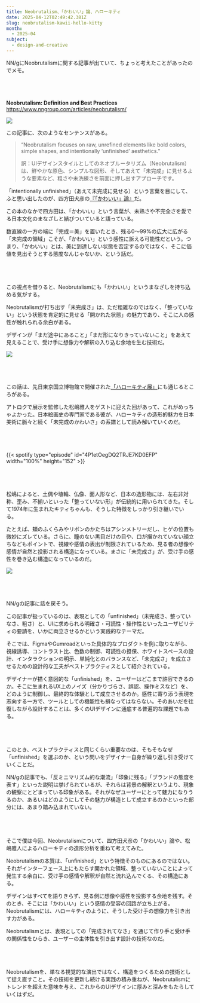 ```yaml
---
title: Neobrutalism、「かわいい」論、ハローキティ
date: 2025-04-12T02:49:42.381Z
slug: neobrutalism-kawii-hello-kitty
month:
  - 2025-04
subject:
  - design-and-creative
---
```

NN/gにNeobrutalismに関する記事が出ていて、ちょっと考えたことがあったのでメモ。

###### ﻿

**Neobrutalism: Definition and Best Practices**\
<https://www.nngroup.com/articles/neobrutalism/>

![](/images/diary/neobrutalism-kawii-hello-kitty/21.png)



この記事に、次のようなセンテンスがある。

> “Neobrutalism focuses on raw, unrefined elements like bold colors, simple shapes, and intentionally ‘unfinished’ aesthetics.”
>
> 訳：UIデザインスタイルとしてのネオブルータリズム（Neobrutalism）は、鮮やかな原色、シンプルな図形、そしてあえて「未完成」に見せるような要素など、粗さや未洗練さを前面に押し出すアプローチです。

「intentionally unfinished」（あえて未完成に見せる）という言葉を目にして、ふと思い出したのが、四方田犬彦の[『「かわいい」論』](https://amzn.asia/d/bdFw7cg)だ。

この本のなかで四方田は、「かわいい」という言葉が、未熟さや不完全さを愛でる日本文化のまなざしと結びついていると語っている。

数直線の一方の端に「完成＝美」を置いたとき、残る0〜99%の広大に広がる「未完成の領域」こそが、「かわいい」という感性に訴える可能性だという。つまり、「かわいい」とは、美に到達しない状態を否定するのではなく、そこに価値を見出そうとする態度なんじゃないか、という話だ。

###### ﻿

この視点を借りると、Neobrutalismにも「かわいい」というまなざしを持ち込める気がする。

Neobrutalismが打ち出す「未完成さ」は、ただ粗雑なのではなく、「整っていない」という状態を肯定的に見せる「開かれた状態」の魅力であり、そこに人の感性が触れられる余白がある。

デザインが「まだ途中にあること」「まだ形になりきっていないこと」をあえて見えることで、受け手に想像力や解釈の入り込む余地を生む技術だ。

![](/images/diary/neobrutalism-kawii-hello-kitty/22.png)

###### ﻿

この話は、先日東京国立博物館で開催された[「ハローキティ展」](https://hellokittyexhibition.com/)にも通じるところがある。

アトロクで展示を監修した松嶋雅人をゲストに迎えた回があって、これがめっちゃよかった。日本絵画史の専門家である彼が、ハローキティの造形的魅力を日本美術に脈々と続く「未完成のかわいさ」の系譜として読み解いていくのだ。

###### ﻿

{{< spotify type="episode" id="4P1etOegDQ2TRJE7KD0EFP" width="100%" height="152" >}}

###### ﻿

松嶋によると、土偶や埴輪、仏像、面人形など、日本の造形物には、左右非対称、歪み、不揃いといった「整っていない形」が伝統的に用いられてきた。そして1974年に生まれたキティちゃんも、そうした特徴をしっかり引き継いでいる。

たとえば、頬のふくらみやリボンのかたちはアシンメトリーだし、ヒゲの位置も微妙にズレている。さらに、瞳のない黒目だけの目や、口が描かれていない顔立ちなどもポイントで、視線や感情の表出が制限されているため、見る者の想像や感情が自然と投影される構造になっている。まさに「未完成さ」が、受け手の感性を巻き込む構造になっているのだ。

![](/images/diary/neobrutalism-kawii-hello-kitty/20.png)

###### ﻿

NN/gの記事に話を戻そう。

この記事が扱っているのは、表現としての「unfinished」（未完成さ、整っていなさ、粗さ）と、UIに求められる明確さ・可読性・操作性といったユーザビリティの要請を、いかに両立させるかという実践的なテーマだ。

そこでは、FigmaやGumroadといった具体的なプロダクトを例に取りながら、視線誘導、コントラスト比、色数の制御、可読性の担保、ホワイトスペースの設計、インタラクションの明示、単純化とのバランスなど、「未完成さ」を成立させるための設計的な工夫がベストプラクティスとして紹介されている。

デザイナーが描く意図的な「unfinished」を、ユーザーはどこまで許容できるのか。そこに生まれるUX上のノイズ（分かりづらさ、誤認、操作ミスなど）を、どのように制御し、最終的な体験として成立させるのか。感性に寄り添う表現を志向する一方で、ツールとしての機能性も損なってはならない。そのあいだを往復しながら設計することは、多くのUIデザインに通底する普遍的な課題でもある。

###### ﻿

このとき、ベストプラクティスと同じくらい重要なのは、そもそもなぜ「unfinished」を選ぶのか、という問いをデザイナー自身が繰り返し引き受けていくことだ。

NN/gの記事でも、「反ミニマリズム的な潮流」「印象に残る」「ブランドの態度を表す」といった説明は挙げられているが、それらは背景の解釈というより、現象の観察にとどまっている印象がある。それがなぜユーザーにとって魅力になりうるのか、あるいはどのようにしてその魅力が構造として成立するのかといった部分には、あまり踏み込まれていない。

###### ﻿

そこで僕は今回、Neobrutalismについて、四方田犬彦の「かわいい」論や、松嶋雅人によるハローキティの造形分析を重ねて考えてみた。

Neobrutalismの本質は、「unfinished」という特徴そのものにあるのではない。それがインターフェース上にもたらす開かれた領域、整っていないことによって発生する余白に、受け手の感情や解釈が自然と流れ込んでくる、その構造にある。

デザインはすべてを語りきらず、見る側に想像や感性を投影する余地を残す。そのとき、そこには「かわいい」という感情の受容の回路が立ち上がる。Neobrutalismには、ハローキティのように、そうした受け手の想像力を引き出す力がある。

Neobrutalismとは、表現としての「完成されてなさ」を通じて作り手と受け手の関係性をひらき、ユーザーの主体性を引き出す設計の技術なのだ。

###### ﻿

Neobrutalismを、単なる視覚的な演出ではなく、構造をつくるための技術として捉え直すこと。その技術を更新し続ける実践の積み重ねが、Neobrutalismにトレンドを超えた意味を与え、これからのUIデザインに厚みと深みをもたらしていくはずだ。